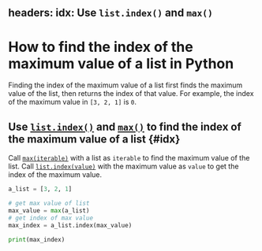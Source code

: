 headers:
  idx: Use `list.index()` and `max()`
---
# How to find the index of the maximum value of a list in Python
Finding the index of the maximum value of a list first finds the maximum value of the list, then returns the index of that value. For example, the index of the maximum value in `[3, 2, 1]` is `0`.

## Use [`list.index()`](kite-sym:builtins.list.index) and [`max()`](kite-sym:builtins.max) to find the index of the maximum value of a list {#idx}
Call [`max(iterable)`](kite-sym:builtins.max) with a list as `iterable` to find the maximum value of the list. Call [`list.index(value)`](kite-sym:builtins.list.index) with the maximum value as `value` to get the index of the maximum value.
```python
a_list = [3, 2, 1]

# get max value of list
max_value = max(a_list)
# get index of max value
max_index = a_list.index(max_value)

print(max_index)
```
